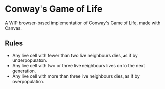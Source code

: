 # Conway's Game of Life

A WIP browser-based implementation of Conway's Game of Life, made with Canvas.

## Rules

-    Any live cell with fewer than two live neighbours dies, as if by underpopulation.
-    Any live cell with two or three live neighbours lives on to the next generation.
-    Any live cell with more than three live neighbours dies, as if by overpopulation.